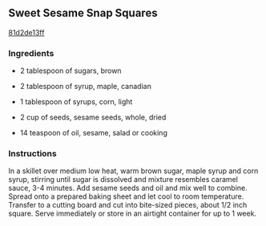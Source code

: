 ## Sweet Sesame Snap Squares

[81d2de13ff](http://www.food.com/recipe/sweet-sesame-snap-squares-500761)

### Ingredients

 - 2 tablespoon of sugars, brown

 - 2 tablespoon of syrup, maple, canadian

 - 1 tablespoon of syrups, corn, light

 - 2 cup of seeds, sesame seeds, whole, dried

 - 14 teaspoon of oil, sesame, salad or cooking

### Instructions

In a skillet over medium low heat, warm brown sugar, maple syrup and corn syrup, stirring until sugar is dissolved and mixture resembles caramel sauce, 3-4 minutes. Add sesame seeds and oil and mix well to combine. Spread onto a prepared baking sheet and let cool to room temperature. Transfer to a cutting board and cut into bite-sized pieces, about 1/2 inch square. Serve immediately or store in an airtight container for up to 1 week.